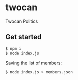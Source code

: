 # twocan
Twocan Politics

## Get started

```bash
$ npm i
$ node index.js
```
Saving the list of members:
```bash
$ node index.js > members.json
```
